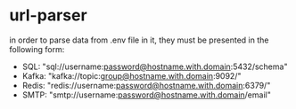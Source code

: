 # url-parser

in order to parse data from .env file in it, they must be presented in the following form:
* SQL: "sql://username:password@hostname.with.domain:5432/schema"
* Kafka: "kafka://topic:group@hostname.with.domain:9092/"
* Redis: "redis://username:password@hostname.with.domain:6379/"
* SMTP: "smtp://username:password@hostname.with.domain/email"